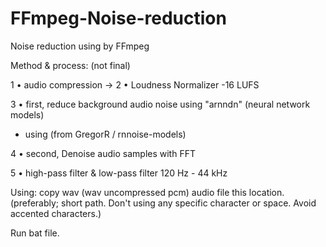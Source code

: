 # FFmpeg-Noise-reduction
Noise reduction using by FFmpeg

Method & process:
(not final)

1 • audio compression ->
2 • Loudness Normalizer -16 LUFS

3 • first, reduce background audio noise using "arnndn" (neural network models)
- using (from GregorR / rnnoise-models)

4 • second, Denoise audio samples with FFT

5 • high-pass filter & low-pass filter 120 Hz - 44 kHz

Using: copy wav (wav uncompressed pcm) audio file this location. (preferably; short path. Don't using any specific character or space. Avoid accented characters.)

Run bat file.
